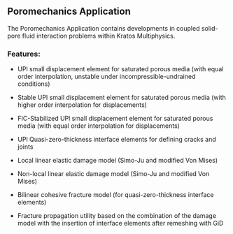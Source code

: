 ## Poromechanics Application

The Poromechanics Application contains developments in coupled solid-pore fluid interaction problems within Kratos Multiphysics.

### Features:

- UPl small displacement element for saturated porous media (with
equal order interpolation, unstable under incompressible-undrained
conditions)

- Stable UPl small displacement element for saturated porous media
(with higher order interpolation for displacements)

- FIC-Stabilized UPl small displacement element for saturated porous media
(with equal order interpolation for displacements)

- UPl Quasi-zero-thickness interface elements for defining cracks and
joints

- Local linear elastic damage model (Simo-Ju and modified Von Mises)

- Non-local linear elastic damage model (Simo-Ju and modified Von
Mises)

- Bilinear cohesive fracture model (for quasi-zero-thickness interface elements)

- Fracture propagation utility based on the combination of the
damage model with the insertion of interface elements after remeshing
with GiD


